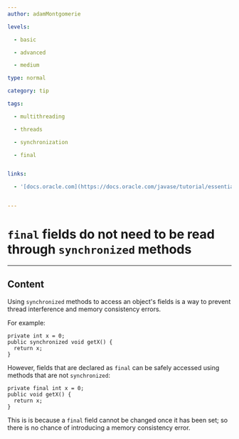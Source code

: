 ```yaml
---
author: adamMontgomerie

levels:

  - basic

  - advanced

  - medium

type: normal

category: tip

tags:

  - multithreading

  - threads

  - synchronization

  - final


links:

  - '[docs.oracle.com](https://docs.oracle.com/javase/tutorial/essential/concurrency/syncmeth.html){website}'


---
```


# `final` fields do not need to be read through `synchronized` methods

---

## Content

Using `synchronized` methods to access an object's fields is a way to prevent thread interference and memory consistency errors.

For example:

```
private int x = 0;
public synchronized void getX() {
  return x;
}
```

However, fields that are declared as `final` can be safely accessed using methods that are not `synchronized`:

```
private final int x = 0;
public void getX() {
  return x;
}
```

This is is because a `final` field cannot be changed once it has been set; so there is no chance of introducing a memory consistency error.
